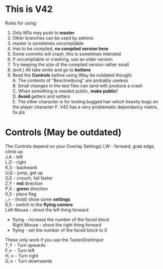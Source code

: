 # This is V42
Rules for using:  
1. Only M5s may push to __master__  
2. Other branches can be used by admins  
3. master is sometimes uncompilable  
4. Has to be compiled, __no compiled version here__  
5. Some commits will crash, this is sometimes intended  
6. If uncompilable or crashing, use an older version  
7. Try keeping the size of the compiled version rather small  
8. (evtl.) All take smite and go to __botlane__  
9. Read the __Controls__ before using (May be outdated though)  
A. The contents of "Beschreibung" are probably useless  
B. Small changes in the text files can (and will) produce a crash  
C. When something is needed public, __make public!__  
D. __Avoid__ getters and setters  
E. The other character is for testing bugged hair which heavily bugs on the player character
F. V42 has a very problematic dependancy matrix, fix pls

# Controls (May be outdated)
The Controls depend on your Overlay Settings)
I,W - forward, grab edge, climb up  
J,A - left  
L,D - right  
K,S - backward  
U,Q - jump, get up  
O,E - crouch, fall faster  
Z,Y - __red__ direction  
P,X - __green__ direction  
0,3 - place flag  
;,> - (hold) show some __settings__  
6,5 - switch to the __flying camera__  
Left Mouse - shoot the left thing forward  
- flying - increase the number of the faced block  
Right Mouse - shoot the right thing forward  
- flying - set the number of the faced block to 0  
  
These only work if you use the TastenDrehInput  
T,↑ - Turn upwards  
F,← - Turn left  
H,→ - Turn right  
G,↓ - Turn downwards